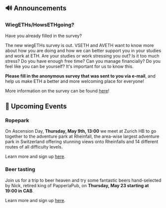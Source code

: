 ## 🔊 Announcements

### WiegETHs/HowsETHgoing?

Have you already filled in the survey?

The new wiegETHs survey is out. VSETH and AVETH want to know more about how you are doing and how we can better support you in your studies and work at ETH. Are your studies or work stressing you out? Is it too much stress? Do you have enough free time? Can you manage financially? Do you feel like you can be yourself? It's important for us to know this.

**Please fill in the anonymous survey that was sent to you via e-mail**, and help us make ETH a better and more welcoming place for everyone!

More information on the survey can be found [here](https://vseth.ethz.ch/politics/wiegeths-howsethgoing/)!

## 📅 Upcoming Events

### Ropepark

On Ascension Day, **Thursday, May 9th, 13:00** we meet at Zurich HB to go together to the adventure park at Rheinfall, the area-wise largest adventure park in Switzerland offering stunning views onto Rheinfalls and 14 different routes of all difficulty levels.

Learn more and sign up [here](https://vmi.ethz.ch/news/event/2024/04/25/ropepark/).

### Beer tasting

Join us for a trip to beer heaven and try some fantastic beers hand-selected by Nick, retired king of PapperlaPub, on **Thursday, May 23 starting at 19:00 in CAB**.

Learn more and sign up [here](https://vmi.ethz.ch/news/event/2024/04/25/beertasting/).
